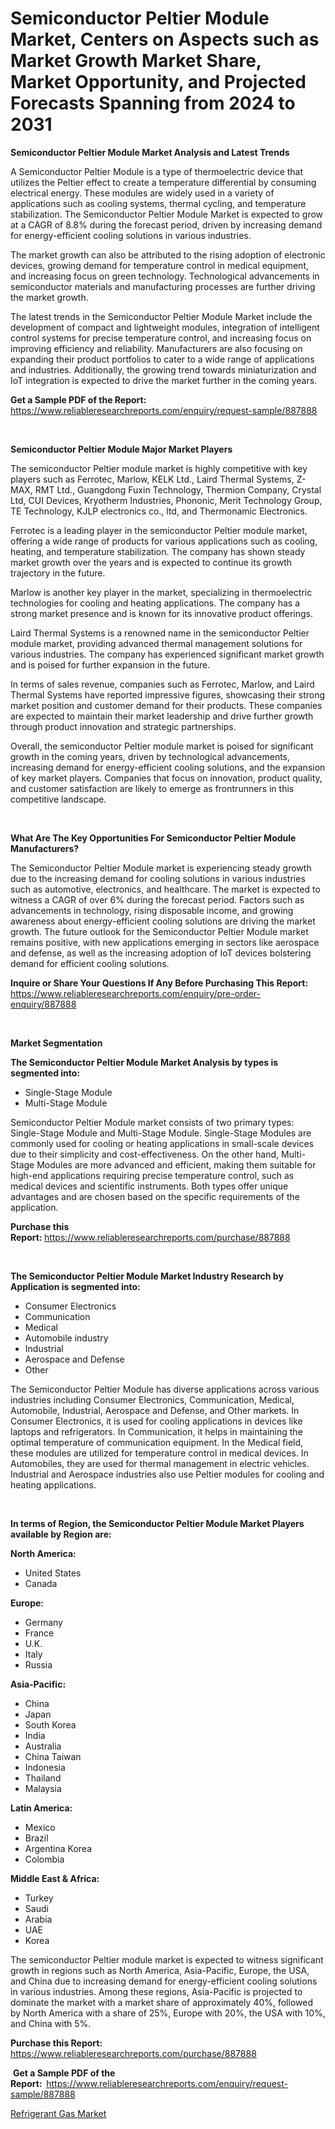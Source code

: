 <p><h1>Semiconductor Peltier Module Market, Centers on Aspects such as Market Growth Market Share, Market Opportunity, and Projected Forecasts Spanning from 2024 to 2031</h1></p><p><strong>Semiconductor Peltier Module Market Analysis and Latest Trends</strong></p>
<p><p>A Semiconductor Peltier Module is a type of thermoelectric device that utilizes the Peltier effect to create a temperature differential by consuming electrical energy. These modules are widely used in a variety of applications such as cooling systems, thermal cycling, and temperature stabilization. The Semiconductor Peltier Module Market is expected to grow at a CAGR of 8.8% during the forecast period, driven by increasing demand for energy-efficient cooling solutions in various industries.</p><p>The market growth can also be attributed to the rising adoption of electronic devices, growing demand for temperature control in medical equipment, and increasing focus on green technology. Technological advancements in semiconductor materials and manufacturing processes are further driving the market growth. </p><p>The latest trends in the Semiconductor Peltier Module Market include the development of compact and lightweight modules, integration of intelligent control systems for precise temperature control, and increasing focus on improving efficiency and reliability. Manufacturers are also focusing on expanding their product portfolios to cater to a wide range of applications and industries. Additionally, the growing trend towards miniaturization and IoT integration is expected to drive the market further in the coming years.</p></p>
<p><strong>Get a Sample PDF of the Report:&nbsp;</strong> <a href="https://www.reliableresearchreports.com/enquiry/request-sample/887888">https://www.reliableresearchreports.com/enquiry/request-sample/887888</a></p>
<p>&nbsp;</p>
<p><strong>Semiconductor Peltier Module Major Market Players</strong></p>
<p><p>The semiconductor Peltier module market is highly competitive with key players such as Ferrotec, Marlow, KELK Ltd., Laird Thermal Systems, Z-MAX, RMT Ltd., Guangdong Fuxin Technology, Thermion Company, Crystal Ltd, CUI Devices, Kryotherm Industries, Phononic, Merit Technology Group, TE Technology, KJLP electronics co., ltd, and Thermonamic Electronics.</p><p>Ferrotec is a leading player in the semiconductor Peltier module market, offering a wide range of products for various applications such as cooling, heating, and temperature stabilization. The company has shown steady market growth over the years and is expected to continue its growth trajectory in the future.</p><p>Marlow is another key player in the market, specializing in thermoelectric technologies for cooling and heating applications. The company has a strong market presence and is known for its innovative product offerings.</p><p>Laird Thermal Systems is a renowned name in the semiconductor Peltier module market, providing advanced thermal management solutions for various industries. The company has experienced significant market growth and is poised for further expansion in the future.</p><p>In terms of sales revenue, companies such as Ferrotec, Marlow, and Laird Thermal Systems have reported impressive figures, showcasing their strong market position and customer demand for their products. These companies are expected to maintain their market leadership and drive further growth through product innovation and strategic partnerships.</p><p>Overall, the semiconductor Peltier module market is poised for significant growth in the coming years, driven by technological advancements, increasing demand for energy-efficient cooling solutions, and the expansion of key market players. Companies that focus on innovation, product quality, and customer satisfaction are likely to emerge as frontrunners in this competitive landscape.</p></p>
<p>&nbsp;</p>
<p><strong>What Are The Key Opportunities For Semiconductor Peltier Module Manufacturers?</strong></p>
<p><p>The Semiconductor Peltier Module market is experiencing steady growth due to the increasing demand for cooling solutions in various industries such as automotive, electronics, and healthcare. The market is expected to witness a CAGR of over 6% during the forecast period. Factors such as advancements in technology, rising disposable income, and growing awareness about energy-efficient cooling solutions are driving the market growth. The future outlook for the Semiconductor Peltier Module market remains positive, with new applications emerging in sectors like aerospace and defense, as well as the increasing adoption of IoT devices bolstering demand for efficient cooling solutions.</p></p>
<p><strong>Inquire or Share Your Questions If Any Before Purchasing This Report:</strong> <a href="https://www.reliableresearchreports.com/enquiry/pre-order-enquiry/887888">https://www.reliableresearchreports.com/enquiry/pre-order-enquiry/887888</a></p>
<p>&nbsp;</p>
<p><strong>Market Segmentation</strong></p>
<p><strong>The Semiconductor Peltier Module Market Analysis by types is segmented into:</strong></p>
<p><ul><li>Single-Stage Module</li><li>Multi-Stage Module</li></ul></p>
<p><p>Semiconductor Peltier Module market consists of two primary types: Single-Stage Module and Multi-Stage Module. Single-Stage Modules are commonly used for cooling or heating applications in small-scale devices due to their simplicity and cost-effectiveness. On the other hand, Multi-Stage Modules are more advanced and efficient, making them suitable for high-end applications requiring precise temperature control, such as medical devices and scientific instruments. Both types offer unique advantages and are chosen based on the specific requirements of the application.</p></p>
<p><strong>Purchase this Report:&nbsp;</strong><a href="https://www.reliableresearchreports.com/purchase/887888">https://www.reliableresearchreports.com/purchase/887888</a></p>
<p>&nbsp;</p>
<p><strong>The Semiconductor Peltier Module Market Industry Research by Application is segmented into:</strong></p>
<p><ul><li>Consumer Electronics</li><li>Communication</li><li>Medical</li><li>Automobile industry</li><li>Industrial</li><li>Aerospace and Defense</li><li>Other</li></ul></p>
<p><p>The Semiconductor Peltier Module has diverse applications across various industries including Consumer Electronics, Communication, Medical, Automobile, Industrial, Aerospace and Defense, and Other markets. In Consumer Electronics, it is used for cooling applications in devices like laptops and refrigerators. In Communication, it helps in maintaining the optimal temperature of communication equipment. In the Medical field, these modules are utilized for temperature control in medical devices. In Automobiles, they are used for thermal management in electric vehicles. Industrial and Aerospace industries also use Peltier modules for cooling and heating applications.</p></p>
<p>&nbsp;</p>
<p><strong>In terms of Region, the Semiconductor Peltier Module Market Players available by Region are:</strong></p>
<p>
    <p> <strong> North America: </strong>
        <ul>
            <li>United States</li>
            <li>Canada</li>
        </ul>
        </p> 
    <p> <strong> Europe: </strong>
        <ul>
            <li>Germany</li>
            <li>France</li>
            <li>U.K.</li>
            <li>Italy</li>
            <li>Russia</li>
        </ul>
        </p> 
    <p> <strong> Asia-Pacific: </strong>
        <ul>
            <li>China</li>
            <li>Japan</li>
            <li>South Korea</li>
            <li>India</li>
            <li>Australia</li>
            <li>China Taiwan</li>
            <li>Indonesia</li>
            <li>Thailand</li>
            <li>Malaysia</li>
        </ul>
        </p> 
    <p> <strong> Latin America: </strong>
        <ul>
            <li>Mexico</li>
            <li>Brazil</li>
            <li>Argentina Korea</li>
            <li>Colombia</li>
        </ul>
        </p> 
    <p> <strong> Middle East & Africa: </strong>
        <ul>
            <li>Turkey</li>
            <li>Saudi</li>
            <li>Arabia</li>
            <li>UAE</li>
            <li>Korea</li>
        </ul>
    </p>
    </p>
<p><p>The semiconductor Peltier module market is expected to witness significant growth in regions such as North America, Asia-Pacific, Europe, the USA, and China due to increasing demand for energy-efficient cooling solutions in various industries. Among these regions, Asia-Pacific is projected to dominate the market with a market share of approximately 40%, followed by North America with a share of 25%, Europe with 20%, the USA with 10%, and China with 5%.</p></p>
<p><strong>Purchase this Report: </strong><a href="https://www.reliableresearchreports.com/purchase/887888">https://www.reliableresearchreports.com/purchase/887888</a></p>
<p>&nbsp;<strong>Get a Sample PDF of the Report:&nbsp;&nbsp;</strong><a href="https://www.reliableresearchreports.com/enquiry/request-sample/887888">https://www.reliableresearchreports.com/enquiry/request-sample/887888</a></p>
<p><strong></strong></p>
<p><p><a href="https://scarlet-rocket-c63.notion.site/Refrigerant-Gas-Market-Insights-Market-Players-and-Forecast-Till-2031-9a9d5e1102b44f22bda221d1c3b16749">Refrigerant Gas Market</a></p></p>